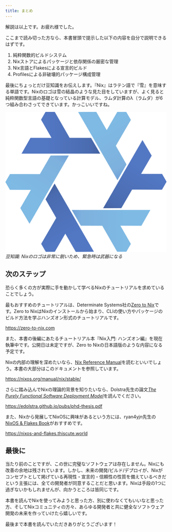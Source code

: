 ```yaml
---
title: まとめ
---
```


解説は以上です。お疲れ様でした。

ここまで読み切った方なら、本書冒頭で提示した以下の内容を自分で説明できるはずです。

1. 純粋関数的ビルドシステム
2. Nixストアによるパッケージと依存関係の厳密な管理
3. Nix言語とFlakesによる宣言的ビルド
4. Profilesによる非破壊的パッケージ構成管理

最後にちょっとだけ豆知識をお伝えします。『Nix』はラテン語で『雪』を意味する単語です。Nixのロゴは雪の結晶のような見た目をしていますが、よく見ると純粋関数型言語の基礎となっている計算モデル、ラムダ計算のλ（ラムダ）が6つ組み合わさってできています。かっこいいですね。

![Nixのロゴ](https://raw.githubusercontent.com/NixOS/nixos-artwork/35ebbbf01c3119005ed180726c388a01d4d1100c/logo/nix-snowflake.svg)
_豆知識: Nixのロゴは非常に鋭いため、緊急時は武器になる_

## 次のステップ

恐らく多くの方が実際に手を動かして学べるNixのチュートリアルを求めていることでしょう。

最もおすすめのチュートリアルは、Determinate Systems社の[Zero to Nix](https://zero-to-nix.com)です。Zero to NixはNixのインストールから始まり、CLIの使い方やパッケージのビルド方法を学ぶハンズオン形式のチュートリアルです。

https://zero-to-nix.com

また、本書の後編にあたるチュートリアル本『Nix入門: ハンズオン編』を現在執筆中です。公開日は未定ですが、Zero to Nixの日本語版のような内容になる予定です。

Nixの内部の理解を深めたいなら、[Nix Reference Manual](https://nixos.org/manual/nix/stable/)を読むといいでしょう。本書の大部分はこのドキュメントを参照しています。

https://nixos.org/manual/nix/stable/

さらに踏み込んでNixの理論的背景を知りたいなら、Dolstra先生の論文[_The Purely Functional Software Deployment Model_](https://edolstra.github.io/pubs/phd-thesis.pdf)を読んでください。

https://edolstra.github.io/pubs/phd-thesis.pdf

また、Nixから発展してNixOSに興味があるという方には、ryan4yjn先生の[NixOS & Flakes Book](https://nixos-and-flakes.thiscute.world)がおすすめです。

https://nixos-and-flakes.thiscute.world

## 最後に

当たり前のことですが、この世に完璧なソフトウェアは存在しません。Nixにも改善の余地は残されています。しかし、未来の開発/ビルド/デプロイが、Nixがコンセプトとして掲げている再現性・宣言的・信頼性の性質を備えているべきだという主張には、全ての開発者が同意することだと思います。Nixは手段の1つに過ぎないかもしれませんが、向かうところは皆同じです。

本書を読んでNixを使ってみようと思った方、別に使わなくてもいいなと思った方、そしてNixコミュニティの方々、あらゆる開発者と共に健全なソフトウェア開発の未来を作っていけたら嬉しいです。

最後まで本書を読んでいただきありがとうございます！
